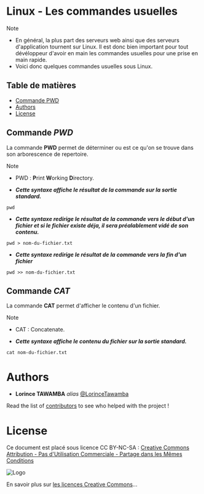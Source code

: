 # Linux - Les commandes usuelles 

>[!NOTE]
>
>- En général, la plus part des serveurs web ainsi que des serveurs d'application tournent sur Linux. Il est donc bien important pour tout dévéloppeur d'avoir en main les commandes usuelles pour une prise en main rapide. 
>- Voici donc quelques commandes usuelles sous Linux.

## Table de matières 

- [Commande PWD](#Commande-PWD)
- [Authors](#Authors)
- [License](#License) 

## Commande ***PWD*** 
La commande **PWD** permet de déterminer ou est ce qu'on se trouve dans son arborescence de repertoire.  

>[!NOTE]
>
>- PWD : **P**rint **W**orking **D**irectory.  

- ***Cette syntaxe affiche le résultat de la commande sur la sortie standard.***

```shell
pwd 
```

- ***Cette syntaxe redirige le résultat de la commande vers le début d'un fichier et si le fichier existe déja, il sera préalablement vidé de son contenu.***

```shell
pwd > nom-du-fichier.txt
```

- ***Cette syntaxe redirige le résultat de la commande vers la fin d'un fichier***

```shell
pwd >> nom-du-fichier.txt
```

## Commande ***CAT*** 
La commande **CAT** permet d'afficher le contenu d'un fichier.   

>[!NOTE]
>
>- CAT : Concatenate.  

- ***Cette syntaxe affiche le contenu du fichier sur la sortie standard.***

```shell
cat nom-du-fichier.txt
```


# Authors

* **Lorince TAWAMBA** _alias_ [@LorinceTawamba](https://github.com/LorinceTawamba)

Read the list of [contributors](https://github.com/lorince-tawamba/gescom/contributors) to see who helped with the project ! 

# License

Ce document est placé sous licence CC BY-NC-SA :  [Creative Commons
Attribution - Pas d'Utilisation Commerciale - Partage dans les Mêmes Conditions](https://creativecommons.org/licenses/by-nc-sa/4.0/)

![Logo](https://licensebuttons.net/l/by-nc-sa/3.0/88x31.png)

En savoir plus sur [les licences Creative Commons](https://creativecommons.org/licenses/?lang=fr-FR)...

